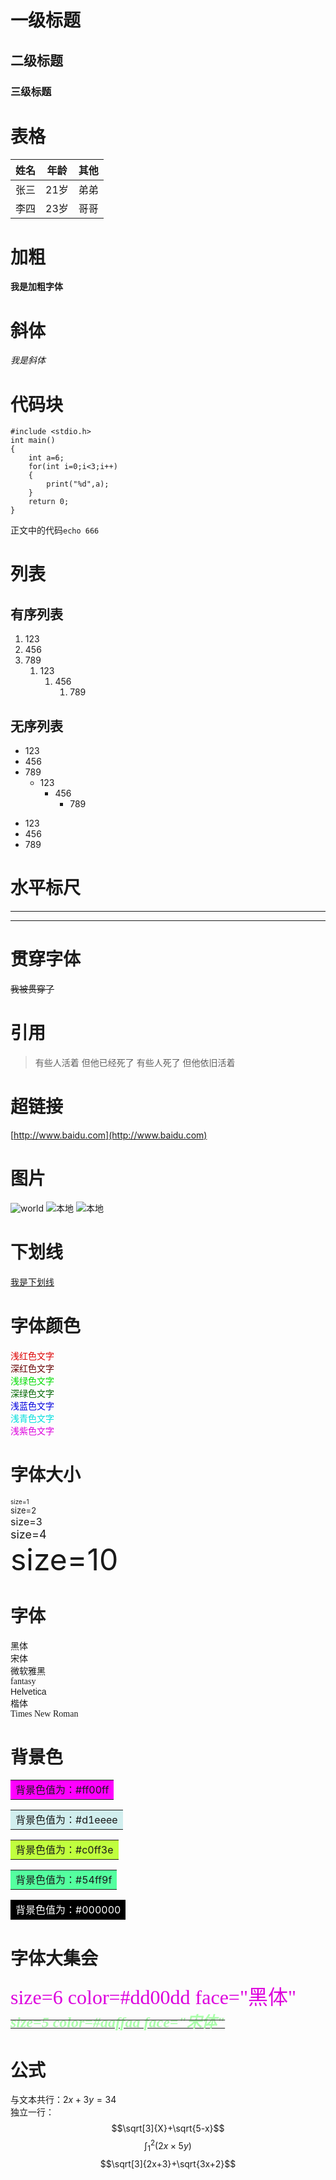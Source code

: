 # 一级标题
## 二级标题
### 三级标题

# 表格
|姓名|年龄|其他|
|----|---|----|
|张三|21岁|弟弟|
|李四|23岁|哥哥|

# 加粗
**我是加粗字体**

# 斜体
*我是斜体*

# 代码块
```
#include <stdio.h>
int main()
{
    int a=6;
    for(int i=0;i<3;i++)
    {
        print("%d",a);
    }
    return 0;
}
```
正文中的代码`echo 666`

# 列表
## 有序列表
1. 123
2. 456
3. 789
   1. 123
      1. 456
         1. 789
## 无序列表
- 123
- 456
- 789
  - 123
    - 456
      - 789
* 123
* 456
* 789

# 水平标尺
----------------
*****

# 贯穿字体
~~我被贯穿了~~

# 引用
> 有些人活着
> 但他已经死了
> 有些人死了
> 但他依旧活着

# 超链接
[http://www.baidu.com](http://www.baidu.com)

# 图片
![world](https://timgsa.baidu.com/timg?image&quality=80&size=b9999_10000&sec=1576735464151&di=0d0872e4043f540ee2486217204b06ea&imgtype=jpg&src=http%3A%2F%2Fimg1.imgtn.bdimg.com%2Fit%2Fu%3D3008466356%2C2424055085%26fm%3D214%26gp%3D0.jpg)
![本地](1.jpg)
![本地](3.jpg)

# 下划线
<u>我是下划线</u>

# 字体颜色
<font color=#dd0000>浅红色文字</font><br/>
<font color=#660000>深红色文字</font><br/>
<font color=#00dd00>浅绿色文字</font><br/>
<font color=#006600>深绿色文字</font><br/>
<font color=#0000dd>浅蓝色文字</font><br/>
<font color=#00dddd>浅青色文字</font><br/>
<font color=#dd00dd>浅紫色文字</font><br/>

# 字体大小
<font size=1>size=1</font><br/>
<font size=2>size=2</font><br/>
<font size=3>size=3</font><br/>
<font size=4>size=4</font><br/>
<font size=10>size=10</font><br/>

# 字体
<font face="黑体">黑体</font><br/>
<font face="宋体">宋体</font><br/>
<font face="微软雅黑">微软雅黑</font><br/>
<font face="fantasy">fantasy</font><br/>
<font face="Helvetica">Helvetica</font><br/>
<font face="楷体">楷体</font><br/>
<font face="Times New Roman">Times New Roman</font><br/>

# 背景色
<table><tr><td bgcolor=#ff00ff>背景色值为：#ff00ff</td></tr></table>
<table><tr><td bgcolor=#d1eeee>背景色值为：#d1eeee</td></tr></table>
<table><tr><td bgcolor=#c0ff3e>背景色值为：#c0ff3e</td></tr></table>
<table><tr><td bgcolor=#54ff9f>背景色值为：#54ff9f</td></tr></table>
<table><tr><td bgcolor=#000000><font color=#ffffff>背景色值为：#000000</font></td></tr></table>

# 字体大集会
<font size=6 color=#dd00dd face="黑体">size=6 color=#dd00dd face="黑体"</font><br/>
~~***<u><font size=5 color=#aaffaa face="宋体">size=5 color=#aaffaa face="宋体"</font><br/></u>***~~

# 公式
与文本共行：$2x+3y=34$<br/>
独立一行：
$$\sqrt[3]{X}+\sqrt{5-x}$$
$$\int_{1}^2(2x\times5y)$$
$$\sqrt[3]{2x+3}+\sqrt{3x+2}$$
